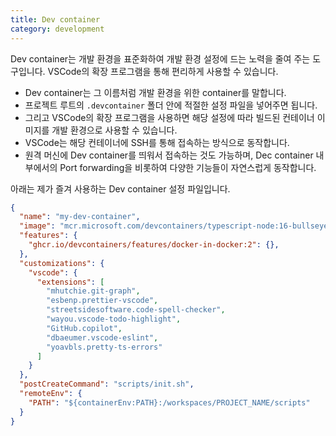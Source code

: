 ```yaml
---
title: Dev container
category: development
---
```


Dev container는 개발 환경을 표준화하여 개발 환경 설정에 드는 노력을 줄여 주는 도구입니다.
VSCode의 확장 프로그램을 통해 편리하게 사용할 수 있습니다.

- Dev container는 그 이름처럼 개발 환경을 위한 container를 말합니다.
- 프로젝트 루트의 `.devcontainer` 폴더 안에 적절한 설정 파일을 넣어주면 됩니다.
- 그리고 VSCode의 확장 프로그램을 사용하면 해당 설정에 따라 빌드된 컨테이너 이미지를 개발 환경으로 사용할 수 있습니다.
- VSCode는 해당 컨테이너에 SSH를 통해 접속하는 방식으로 동작합니다.
- 원격 머신에 Dev container를 띄워서 접속하는 것도 가능하며, Dec container 내부에서의 Port forwarding을 비롯하여 다양한 기능들이 자연스럽게 동작합니다.

아래는 제가 즐겨 사용하는 Dev container 설정 파일입니다.

```json
{
  "name": "my-dev-container",
  "image": "mcr.microsoft.com/devcontainers/typescript-node:16-bullseye",
  "features": {
    "ghcr.io/devcontainers/features/docker-in-docker:2": {},
  },
  "customizations": {
    "vscode": {
      "extensions": [
        "mhutchie.git-graph",
        "esbenp.prettier-vscode",
        "streetsidesoftware.code-spell-checker",
        "wayou.vscode-todo-highlight",
        "GitHub.copilot",
        "dbaeumer.vscode-eslint",
        "yoavbls.pretty-ts-errors"
      ]
    }
  },
  "postCreateCommand": "scripts/init.sh",
  "remoteEnv": {
    "PATH": "${containerEnv:PATH}:/workspaces/PROJECT_NAME/scripts"
  }
}
```